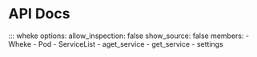# API Docs

::: wheke
    options:
        allow_inspection: false
        show_source: false
        members:
        - Wheke
        - Pod
        - ServiceList
        - aget_service
        - get_service
        - settings

